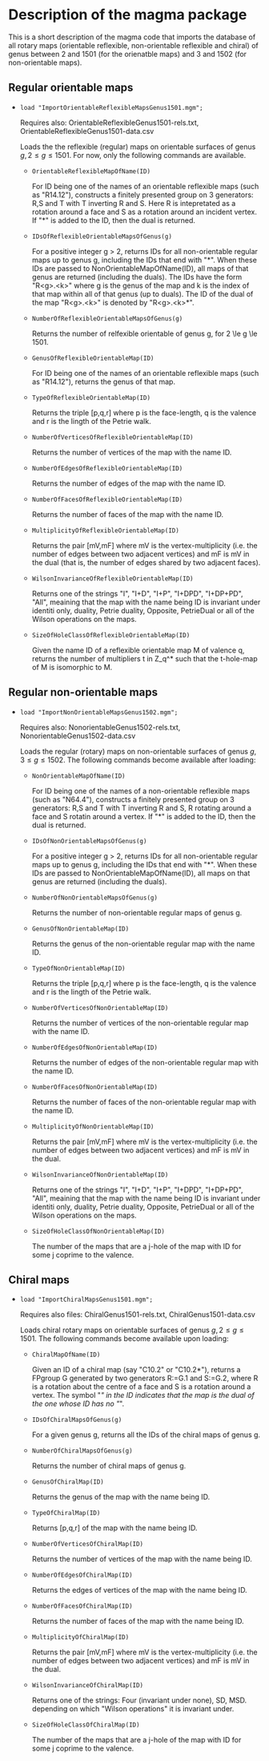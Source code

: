 # Description of the magma package

This is a short description of the magma code that imports the database of all rotary maps (orientable reflexible, non-orientable reflexible and chiral) of genus between 2 and 1501 (for the orienatble maps) and 3 and 1502 (for non-orientable maps).

## Regular orientable maps

* ``load "ImportOrientableReflexibleMapsGenus1501.mgm";``

  Requires also: OrientableReflexibleGenus1501-rels.txt, OrientableReflexibleGenus1501-data.csv

  Loads the the reflexible (regular) maps on orientable surfaces of genus $g, 2\le g \le 1501$.
  For now, only the following commands are available.

  * ``OrientableReflexibleMapOfName(ID)``

     For ID being one of the names of an orientable reflexible maps (such as "R14.12"),
     constructs a finitely presented group on 3 generators: R,S and T with T inverting R and S.
     Here R is intepretated as a rotation around a face and S as a rotation around an incident vertex.
     If "*" is added to the ID, then the dual is returned.

  * ``IDsOfReflexibleOrientableMapsOfGenus(g)``

     For a positive integer g > 2, returns IDs for all non-orientable regular maps up to genus g,
     including the IDs that end with "\*". When these IDs are passed to NonOrientableMapOfName(ID),
     all maps of that genus are returned (including the duals). The IDs have the form "R\<g>.\<k>" where
     g is the genus of the map and k is the index of that map within all of that genus (up to duals). The ID of the dual of the map "R\<g>.\<k>" is denoted by "R\<g>.\<k>*".

  * ``NumberOfReflexibleOrientableMapsOfGenus(g)``

     Returns the number of relfexible orientable of genus g, for 2 \le g \le 1501.

  * ``GenusOfReflexibleOrientableMap(ID)``

     For ID being one of the names of an orientable reflexible maps (such as "R14.12"), returns the genus of that map.

  * ``TypeOfReflexibleOrientableMap(ID)``

     Returns the triple [p,q,r] where p is the face-length, q is the valence and r is the lingth
     of the Petrie walk.

  * ``NumberOfVerticesOfReflexibleOrientableMap(ID)``

     Returns the number of vertices of the map with the name ID.

  * ``NumberOfEdgesOfReflexibleOrientableMap(ID)``

     Returns the number of edges of the map with the name ID.

  * ``NumberOfFacesOfReflexibleOrientableMap(ID)``

     Returns the number of faces of the map with the name ID.

  * ``MultiplicityOfReflexibleOrientableMap(ID)``

     Returns the pair [mV,mF] where mV is the vertex-multiplicity (i.e. the number of edges
     between two adjacent vertices) and mF is mV in the dual (that is, the number of edges shared by
     two adjacent faces).

  * ``WilsonInvarianceOfReflexibleOrientableMap(ID)``

     Returns one of the strings "I", "I+D", "I+P", "I+DPD", "I+DP+PD", "All",
     meaining that the map with the name being ID is invariant under identiti only,
     duality, Petrie duality, Opposite, PetrieDual or all of the Wilson operations on the maps.

  * ``SizeOfHoleClassOfReflexibleOrientableMap(ID)``

     Given the name ID of a reflexible orientable map M of valence q, returns the number of multipliers t in Z_q^*
     such that the t-hole-map of M is isomorphic to M.

## Regular non-orientable maps

* ``load "ImportNonOrientableMapsGenus1502.mgm";``

   Requires also: NonorientableGenus1502-rels.txt, NonorientableGenus1502-data.csv

   Loads the regular (rotary) maps on non-orientable surfaces of genus $g, 3\le g \le 1502$.
   The following commands become available after loading:

  * ``NonOrientableMapOfName(ID)``

     For ID being one of the names of a non-orientable reflexible maps (such as "N64.4"),
     constructs a finitely presented group on 3 generators: R,S and T with T inverting R and S,
     R rotating around a face and S rotatin around a vertex.
     If "*" is added to the ID, then the dual is returned.

  * ``IDsOfNonOrientableMapsOfGenus(g)``

     For a positive integer g > 2, returns IDs for all non-orientable regular maps up to genus g,
     including the IDs that end with "*". When these IDs are passed to NonOrientableMapOfName(ID),
     all maps on that genus are returned (including the duals).

  * ``NumberOfNonOrientableMapsOfGenus(g)``

     Returns the number of non-orientable regular maps of genus g.

  * ``GenusOfNonOrientableMap(ID)``

     Returns the genus of the non-orientable regular map with the name ID.

  * ``TypeOfNonOrientableMap(ID)``

     Returns the triple [p,q,r] where p is the face-length, q is the valence and r is the lingth
     of the Petrie walk.

  * ``NumberOfVerticesOfNonOrientableMap(ID)``

     Returns the number of vertices of the non-orientable regular map with the name ID.

  * ``NumberOfEdgesOfNonOrientableMap(ID)``

     Returns the number of edges of the non-orientable regular map with the name ID.

  * ``NumberOfFacesOfNonOrientableMap(ID)``

     Returns the number of faces of the non-orientable regular map with the name ID.

  * ``MultiplicityOfNonOrientableMap(ID)``

     Returns the pair [mV,mF] where mV is the vertex-multiplicity (i.e. the number of edges
     between two adjacent vertices) and mF is mV in the dual.

  * ``WilsonInvarianceOfNonOrientableMap(ID)``

     Returns one of the strings "I", "I+D", "I+P", "I+DPD", "I+DP+PD", "All",
     meaining that the map with the name being ID is invariant under identiti only,
     duality, Petrie duality, Opposite, PetrieDual or all of the Wilson operations on the maps.

  * ``SizeOfHoleClassOfNonOrientableMap(ID)``

     The number of the maps that are a j-hole of the map with ID for some j coprime to the valence.

## Chiral maps

* ``load "ImportChiralMapsGenus1501.mgm";``

   Requires also files: ChiralGenus1501-rels.txt, ChiralGenus1501-data.csv

   Loads chiral rotary maps on orientable surfaces of genus $g, 2\le g \le 1501$.
   The following commands become available upon loading:

  * ``ChiralMapOfName(ID)``

     Given an ID of a chiral map (say "C10.2" or "C10.2*"), returns a FPgroup G
     generated by two generators R:=G.1 and S:=G.2, where R is
     a rotation about the centre of a face and S is a rotation around a vertex.
     The symbol "*" in the ID indicates that the map is the dual of the one
     whose ID has no "*".

  * ``IDsOfChiralMapsOfGenus(g)``

     For a given genus g, returns all the IDs of the chiral maps of genus g.

  * ``NumberOfChiralMapsOfGenus(g)``

     Returns the number of chiral maps of genus g.

  * ``GenusOfChiralMap(ID)``

     Returns the genus of the map with the name being ID.

  * ``TypeOfChiralMap(ID)``

     Returns [p,q,r] of the map with the name being ID.

  * ``NumberOfVerticesOfChiralMap(ID)``

     Returns the number of vertices of the map with the name being ID.

  * ``NumberOfEdgesOfChiralMap(ID)``

     Returns the edges of vertices of the map with the name being ID.

  * ``NumberOfFacesOfChiralMap(ID)``

     Returns the number of faces of the map with the name being ID.

  * ``MultiplicityOfChiralMap(ID)``

     Returns the pair [mV,mF] where mV is the vertex-multiplicity (i.e. the number of edges
     between two adjacent vertices) and mF is mV in the dual.

  * ``WilsonInvarianceOfChiralMap(ID)``

     Returns one of the strings: Four (invariant under none), SD, MSD.
     depending on which "Wilson operations" it is invariant under.

  * ``SizeOfHoleClassOfChiralMap(ID)``

     The number of the maps that are a j-hole of the map with ID for some j coprime to the valence.
